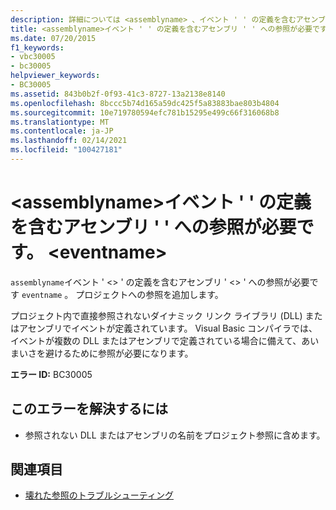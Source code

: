 ```yaml
---
description: 詳細については <assemblyname> 、イベント ' ' の定義を含むアセンブリ ' ' への参照が必要です。 <eventname>
title: <assemblyname>イベント ' ' の定義を含むアセンブリ ' ' への参照が必要です。 <eventname>
ms.date: 07/20/2015
f1_keywords:
- vbc30005
- bc30005
helpviewer_keywords:
- BC30005
ms.assetid: 843b0b2f-0f93-41c3-8727-13a2138e8140
ms.openlocfilehash: 8bccc5b74d165a59dc425f5a83883bae803b4804
ms.sourcegitcommit: 10e719780594efc781b15295e499c66f316068b8
ms.translationtype: MT
ms.contentlocale: ja-JP
ms.lasthandoff: 02/14/2021
ms.locfileid: "100427181"
---
```

# <a name="reference-required-to-assembly-assemblyname-containing-the-definition-for-event-eventname"></a>\<assemblyname>イベント ' ' の定義を含むアセンブリ ' ' への参照が必要です。 \<eventname>

`assemblyname`イベント ' <> ' の定義を含むアセンブリ ' <> ' への参照が必要です `eventname` 。 プロジェクトへの参照を追加します。  
  
 プロジェクト内で直接参照されないダイナミック リンク ライブラリ (DLL) またはアセンブリでイベントが定義されています。 Visual Basic コンパイラでは、イベントが複数の DLL またはアセンブリで定義されている場合に備えて、あいまいさを避けるために参照が必要になります。  
  
 **エラー ID:** BC30005  
  
## <a name="to-correct-this-error"></a>このエラーを解決するには  
  
- 参照されない DLL またはアセンブリの名前をプロジェクト参照に含めます。  
  
## <a name="see-also"></a>関連項目

- [壊れた参照のトラブルシューティング](/visualstudio/ide/troubleshooting-broken-references)
